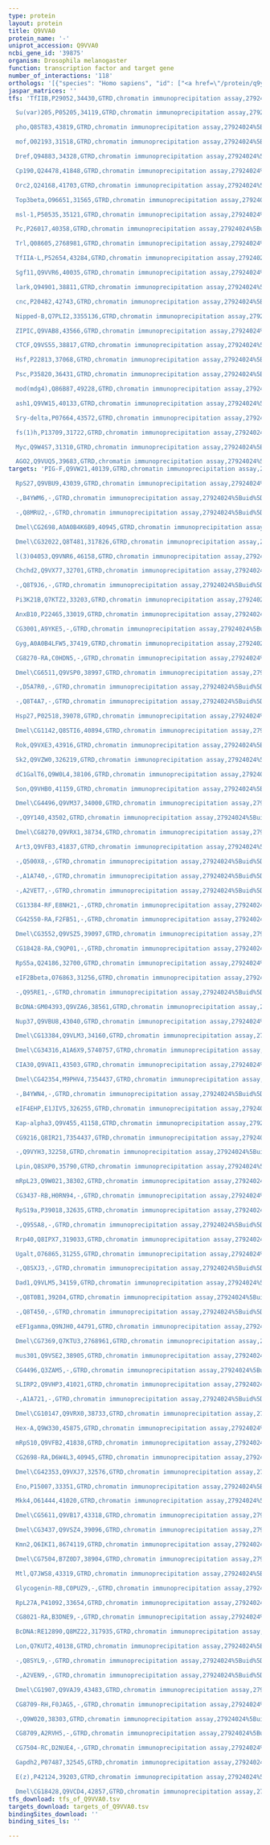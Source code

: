 ```yaml
---
type: protein
layout: protein
title: Q9VVA0
protein_name: '-'
uniprot_accession: Q9VVA0
ncbi_gene_id: '39875'
organism: Drosophila melanogaster
function: transcription factor and target gene
number_of_interactions: '118'
orthologs: '[{"species": "Homo sapiens", "id": ["<a href=\"/protein/q9y2v2\">Q9Y2V2</a>"]}, {"species": "Danio rerio", "id": ["A0A0G2KDN7", "<a href=\"/protein/q6phf1\">Q6PHF1</a>"]}, {"species": "Mus musculus", "id": ["<a href=\"/protein/q91yq3\">Q91YQ3</a>", "<a href=\"/protein/q9cr86\">Q9CR86</a>"]}, {"species": "Rattus norvegicus", "id": ["<a href=\"/protein/q9wu49\">Q9WU49</a>"]}]'
jaspar_matrices: ''
tfs: 'TfIIB,P29052,34430,GTRD,chromatin immunoprecipitation assay,27924024%5Buid%5D,No

  Su(var)205,P05205,34119,GTRD,chromatin immunoprecipitation assay,27924024%5Buid%5D,No

  pho,Q8ST83,43819,GTRD,chromatin immunoprecipitation assay,27924024%5Buid%5D,No

  mof,O02193,31518,GTRD,chromatin immunoprecipitation assay,27924024%5Buid%5D,No

  Dref,Q94883,34328,GTRD,chromatin immunoprecipitation assay,27924024%5Buid%5D,No

  Cp190,Q24478,41848,GTRD,chromatin immunoprecipitation assay,27924024%5Buid%5D,No

  Orc2,Q24168,41703,GTRD,chromatin immunoprecipitation assay,27924024%5Buid%5D,No

  Top3beta,O96651,31565,GTRD,chromatin immunoprecipitation assay,27924024%5Buid%5D,No

  msl-1,P50535,35121,GTRD,chromatin immunoprecipitation assay,27924024%5Buid%5D,No

  Pc,P26017,40358,GTRD,chromatin immunoprecipitation assay,27924024%5Buid%5D,No

  Trl,Q08605,2768981,GTRD,chromatin immunoprecipitation assay,27924024%5Buid%5D,No

  TfIIA-L,P52654,43284,GTRD,chromatin immunoprecipitation assay,27924024%5Buid%5D,No

  Sgf11,Q9VVR6,40035,GTRD,chromatin immunoprecipitation assay,27924024%5Buid%5D,No

  lark,Q94901,38811,GTRD,chromatin immunoprecipitation assay,27924024%5Buid%5D,No

  cnc,P20482,42743,GTRD,chromatin immunoprecipitation assay,27924024%5Buid%5D,No

  Nipped-B,Q7PLI2,3355136,GTRD,chromatin immunoprecipitation assay,27924024%5Buid%5D,No

  ZIPIC,Q9VAB8,43566,GTRD,chromatin immunoprecipitation assay,27924024%5Buid%5D,No

  CTCF,Q9VS55,38817,GTRD,chromatin immunoprecipitation assay,27924024%5Buid%5D,No

  Hsf,P22813,37068,GTRD,chromatin immunoprecipitation assay,27924024%5Buid%5D,No

  Psc,P35820,36431,GTRD,chromatin immunoprecipitation assay,27924024%5Buid%5D,No

  mod(mdg4),Q86B87,49228,GTRD,chromatin immunoprecipitation assay,27924024%5Buid%5D,No

  ash1,Q9VW15,40133,GTRD,chromatin immunoprecipitation assay,27924024%5Buid%5D,No

  Sry-delta,P07664,43572,GTRD,chromatin immunoprecipitation assay,27924024%5Buid%5D,No

  fs(1)h,P13709,31722,GTRD,chromatin immunoprecipitation assay,27924024%5Buid%5D,No

  Myc,Q9W4S7,31310,GTRD,chromatin immunoprecipitation assay,27924024%5Buid%5D,No

  AGO2,Q9VUQ5,39683,GTRD,chromatin immunoprecipitation assay,27924024%5Buid%5D,No'
targets: 'PIG-F,Q9VW21,40139,GTRD,chromatin immunoprecipitation assay,27924024%5Buid%5D,No

  RpS27,Q9VBU9,43039,GTRD,chromatin immunoprecipitation assay,27924024%5Buid%5D,No

  -,B4YWM6,-,GTRD,chromatin immunoprecipitation assay,27924024%5Buid%5D,No

  -,Q8MRU2,-,GTRD,chromatin immunoprecipitation assay,27924024%5Buid%5D,No

  Dmel\CG2698,A0A0B4K6B9,40945,GTRD,chromatin immunoprecipitation assay,27924024%5Buid%5D,No

  Dmel\CG32022,Q8T481,317826,GTRD,chromatin immunoprecipitation assay,27924024%5Buid%5D,No

  l(3)04053,Q9VNR6,46158,GTRD,chromatin immunoprecipitation assay,27924024%5Buid%5D,No

  Chchd2,Q9VX77,32701,GTRD,chromatin immunoprecipitation assay,27924024%5Buid%5D,No

  -,Q8T9J6,-,GTRD,chromatin immunoprecipitation assay,27924024%5Buid%5D,No

  Pi3K21B,Q7KTZ2,33203,GTRD,chromatin immunoprecipitation assay,27924024%5Buid%5D,No

  AnxB10,P22465,33019,GTRD,chromatin immunoprecipitation assay,27924024%5Buid%5D,No

  CG3001,A9YKE5,-,GTRD,chromatin immunoprecipitation assay,27924024%5Buid%5D,No

  Gyg,A0A0B4LFW5,37419,GTRD,chromatin immunoprecipitation assay,27924024%5Buid%5D,No

  CG8270-RA,C0HDN5,-,GTRD,chromatin immunoprecipitation assay,27924024%5Buid%5D,No

  Dmel\CG6511,Q9VSP0,38997,GTRD,chromatin immunoprecipitation assay,27924024%5Buid%5D,No

  -,D5A7R0,-,GTRD,chromatin immunoprecipitation assay,27924024%5Buid%5D,No

  -,Q8T4A7,-,GTRD,chromatin immunoprecipitation assay,27924024%5Buid%5D,No

  Hsp27,P02518,39078,GTRD,chromatin immunoprecipitation assay,27924024%5Buid%5D,No

  Dmel\CG1142,Q8STI6,40894,GTRD,chromatin immunoprecipitation assay,27924024%5Buid%5D,No

  Rok,Q9VXE3,43916,GTRD,chromatin immunoprecipitation assay,27924024%5Buid%5D,No

  Sk2,Q9VZW0,326219,GTRD,chromatin immunoprecipitation assay,27924024%5Buid%5D,No

  dC1GalT6,Q9W0L4,38106,GTRD,chromatin immunoprecipitation assay,27924024%5Buid%5D,No

  Son,Q9VHB0,41159,GTRD,chromatin immunoprecipitation assay,27924024%5Buid%5D,No

  Dmel\CG4496,Q9VM37,34000,GTRD,chromatin immunoprecipitation assay,27924024%5Buid%5D,No

  -,Q9Y140,43502,GTRD,chromatin immunoprecipitation assay,27924024%5Buid%5D,No

  Dmel\CG8270,Q9VRX1,38734,GTRD,chromatin immunoprecipitation assay,27924024%5Buid%5D,No

  Art3,Q9VFB3,41837,GTRD,chromatin immunoprecipitation assay,27924024%5Buid%5D,No

  -,Q500X8,-,GTRD,chromatin immunoprecipitation assay,27924024%5Buid%5D,No

  -,A1A740,-,GTRD,chromatin immunoprecipitation assay,27924024%5Buid%5D,No

  -,A2VET7,-,GTRD,chromatin immunoprecipitation assay,27924024%5Buid%5D,No

  CG13384-RF,E8NH21,-,GTRD,chromatin immunoprecipitation assay,27924024%5Buid%5D,No

  CG42550-RA,F2FB51,-,GTRD,chromatin immunoprecipitation assay,27924024%5Buid%5D,No

  Dmel\CG3552,Q9VSZ5,39097,GTRD,chromatin immunoprecipitation assay,27924024%5Buid%5D,No

  CG18428-RA,C9QP01,-,GTRD,chromatin immunoprecipitation assay,27924024%5Buid%5D,No

  RpS5a,Q24186,32700,GTRD,chromatin immunoprecipitation assay,27924024%5Buid%5D,No

  eIF2Bbeta,O76863,31256,GTRD,chromatin immunoprecipitation assay,27924024%5Buid%5D,No

  -,Q95RE1,-,GTRD,chromatin immunoprecipitation assay,27924024%5Buid%5D,No

  BcDNA:GM04393,Q9VZA6,38561,GTRD,chromatin immunoprecipitation assay,27924024%5Buid%5D,No

  Nup37,Q9VBU8,43040,GTRD,chromatin immunoprecipitation assay,27924024%5Buid%5D,No

  Dmel\CG13384,Q9VLM3,34160,GTRD,chromatin immunoprecipitation assay,27924024%5Buid%5D,No

  Dmel\CG34316,A1A6X9,5740757,GTRD,chromatin immunoprecipitation assay,27924024%5Buid%5D,No

  CIA30,Q9VAI1,43503,GTRD,chromatin immunoprecipitation assay,27924024%5Buid%5D,No

  Dmel\CG42354,M9PHV4,7354437,GTRD,chromatin immunoprecipitation assay,27924024%5Buid%5D,No

  -,B4YWN4,-,GTRD,chromatin immunoprecipitation assay,27924024%5Buid%5D,No

  eIF4EHP,E1JIV5,326255,GTRD,chromatin immunoprecipitation assay,27924024%5Buid%5D,No

  Kap-alpha3,Q9V455,41158,GTRD,chromatin immunoprecipitation assay,27924024%5Buid%5D,No

  CG9216,Q8IR21,7354437,GTRD,chromatin immunoprecipitation assay,27924024%5Buid%5D,No

  -,Q9VYH3,32258,GTRD,chromatin immunoprecipitation assay,27924024%5Buid%5D,No

  Lpin,Q8SXP0,35790,GTRD,chromatin immunoprecipitation assay,27924024%5Buid%5D,No

  mRpL23,Q9W021,38302,GTRD,chromatin immunoprecipitation assay,27924024%5Buid%5D,No

  CG3437-RB,H0RN94,-,GTRD,chromatin immunoprecipitation assay,27924024%5Buid%5D,No

  RpS19a,P39018,32635,GTRD,chromatin immunoprecipitation assay,27924024%5Buid%5D,No

  -,Q95SA8,-,GTRD,chromatin immunoprecipitation assay,27924024%5Buid%5D,No

  Rrp40,Q8IPX7,319033,GTRD,chromatin immunoprecipitation assay,27924024%5Buid%5D,No

  Ugalt,O76865,31255,GTRD,chromatin immunoprecipitation assay,27924024%5Buid%5D,No

  -,Q8SXJ3,-,GTRD,chromatin immunoprecipitation assay,27924024%5Buid%5D,No

  Dad1,Q9VLM5,34159,GTRD,chromatin immunoprecipitation assay,27924024%5Buid%5D,No

  -,Q8T0B1,39204,GTRD,chromatin immunoprecipitation assay,27924024%5Buid%5D,No

  -,Q8T450,-,GTRD,chromatin immunoprecipitation assay,27924024%5Buid%5D,No

  eEF1gamma,Q9NJH0,44791,GTRD,chromatin immunoprecipitation assay,27924024%5Buid%5D,No

  Dmel\CG7369,Q7KTU3,2768961,GTRD,chromatin immunoprecipitation assay,27924024%5Buid%5D,No

  mus301,Q9VSE2,38905,GTRD,chromatin immunoprecipitation assay,27924024%5Buid%5D,No

  CG4496,Q3ZAM5,-,GTRD,chromatin immunoprecipitation assay,27924024%5Buid%5D,No

  SLIRP2,Q9VHP3,41021,GTRD,chromatin immunoprecipitation assay,27924024%5Buid%5D,No

  -,A1A721,-,GTRD,chromatin immunoprecipitation assay,27924024%5Buid%5D,No

  Dmel\CG10147,Q9VRX0,38733,GTRD,chromatin immunoprecipitation assay,27924024%5Buid%5D,No

  Hex-A,Q9W330,45875,GTRD,chromatin immunoprecipitation assay,27924024%5Buid%5D,No

  mRpS10,Q9VFB2,41838,GTRD,chromatin immunoprecipitation assay,27924024%5Buid%5D,No

  CG2698-RA,D6W4L3,40945,GTRD,chromatin immunoprecipitation assay,27924024%5Buid%5D,No

  Dmel\CG42353,Q9VXJ7,32576,GTRD,chromatin immunoprecipitation assay,27924024%5Buid%5D,No

  Eno,P15007,33351,GTRD,chromatin immunoprecipitation assay,27924024%5Buid%5D,No

  Mkk4,O61444,41020,GTRD,chromatin immunoprecipitation assay,27924024%5Buid%5D,No

  Dmel\CG5611,Q9VB17,43318,GTRD,chromatin immunoprecipitation assay,27924024%5Buid%5D,No

  Dmel\CG3437,Q9VSZ4,39096,GTRD,chromatin immunoprecipitation assay,27924024%5Buid%5D,No

  Kmn2,Q6IKI1,8674119,GTRD,chromatin immunoprecipitation assay,27924024%5Buid%5D,No

  Dmel\CG7504,B7Z0D7,38904,GTRD,chromatin immunoprecipitation assay,27924024%5Buid%5D,No

  Mtl,Q7JWS8,43319,GTRD,chromatin immunoprecipitation assay,27924024%5Buid%5D,No

  Glycogenin-RB,C0PUZ9,-,GTRD,chromatin immunoprecipitation assay,27924024%5Buid%5D,No

  RpL27A,P41092,33654,GTRD,chromatin immunoprecipitation assay,27924024%5Buid%5D,No

  CG8021-RA,B3DNE9,-,GTRD,chromatin immunoprecipitation assay,27924024%5Buid%5D,No

  BcDNA:RE12890,Q8MZ22,317935,GTRD,chromatin immunoprecipitation assay,27924024%5Buid%5D,No

  Lon,Q7KUT2,40138,GTRD,chromatin immunoprecipitation assay,27924024%5Buid%5D,No

  -,Q8SYL9,-,GTRD,chromatin immunoprecipitation assay,27924024%5Buid%5D,No

  -,A2VEN9,-,GTRD,chromatin immunoprecipitation assay,27924024%5Buid%5D,No

  Dmel\CG1907,Q9VAJ9,43483,GTRD,chromatin immunoprecipitation assay,27924024%5Buid%5D,No

  CG8709-RH,F0JAG5,-,GTRD,chromatin immunoprecipitation assay,27924024%5Buid%5D,No

  -,Q9W020,38303,GTRD,chromatin immunoprecipitation assay,27924024%5Buid%5D,No

  CG8709,A2RVH5,-,GTRD,chromatin immunoprecipitation assay,27924024%5Buid%5D,No

  CG7504-RC,D2NUE4,-,GTRD,chromatin immunoprecipitation assay,27924024%5Buid%5D,No

  Gapdh2,P07487,32545,GTRD,chromatin immunoprecipitation assay,27924024%5Buid%5D,No

  E(z),P42124,39203,GTRD,chromatin immunoprecipitation assay,27924024%5Buid%5D,No

  Dmel\CG18428,Q9VCD4,42857,GTRD,chromatin immunoprecipitation assay,27924024%5Buid%5D,No'
tfs_download: tfs_of_Q9VVA0.tsv
targets_download: targets_of_Q9VVA0.tsv
bindingSites_download: ''
binding_sites_ls: ''

---
```

